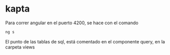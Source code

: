 # kapta

Para correr angular en el puerto 4200, se hace con el comando

```javascript
ng s
```

El punto de las tablas de sql, está comentado en el componente query, en la carpeta views
